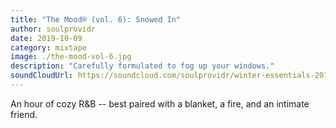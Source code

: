 ```yaml
---
title: "The Mood® (vol. 6): Snowed In"
author: soulprovidr
date: 2019-10-09
category: mixtape
image: ./the-mood-vol-6.jpg
description: "Carefully formulated to fog up your windows."
soundCloudUrl: https://soundcloud.com/soulprovidr/winter-essentials-2019
---
```


An hour of cozy R&B -- best paired with a blanket, a fire, and an intimate friend.